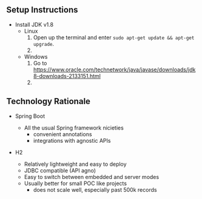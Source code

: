 ## Setup Instructions

- Install JDK v1.8
    - Linux
        1. Open up the terminal and enter `sudo apt-get update && apt-get upgrade`.
        2.
    - Windows
        1. Go to https://www.oracle.com/technetwork/java/javase/downloads/jdk8-downloads-2133151.html
        2.

## Technology Rationale

- Spring Boot
    - All the usual Spring framework nicieties
        - convenient annotations
        - integrations with agnostic APIs

- H2
    - Relatively lightweight and easy to deploy
    - JDBC compatible (API agno)
    - Easy to switch between embedded and server modes
    - Usually better for small POC like projects
        - does not scale well, especially past 500k records